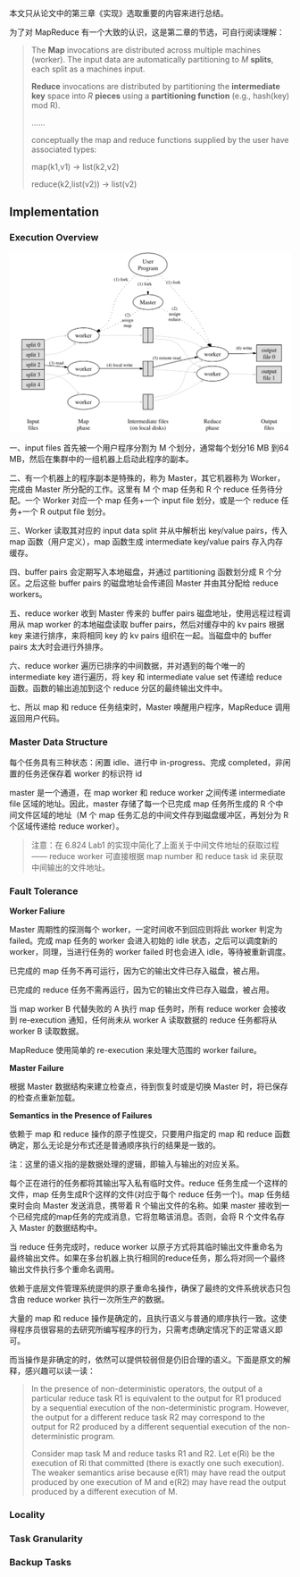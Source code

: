 本文只从论文中的第三章《实现》选取重要的内容来进行总结。

为了对 MapReduce 有一个大致的认识，这是第二章的节选，可自行阅读理解：

>The **Map** invocations are distributed across multiple machines (worker). The input data are automatically partitioning to *M* **splits**, each split as a machines input. 
>
>**Reduce** invocations are distributed by partitioning the **intermediate key** space into *R* **pieces** using a **partitioning function** (e.g., hash(key) mod R).
>
>......
>
>conceptually the map and reduce functions supplied by the user have associated types:
>
>map(k1,v1) → list(k2,v2)
>
>reduce(k2,list(v2)) → list(v2)

## Implementation

### Execution Overview

![Execution Overview](res/2021-03-01-MapReduce/Execution-Overview.png)

一、input files 首先被一个用户程序分割为 M 个划分，通常每个划分16 MB 到64 MB，然后在集群中的一组机器上启动此程序的副本。

二、有一个机器上的程序副本是特殊的，称为 Master，其它机器称为 Worker，完成由 Master 所分配的工作。这里有 M 个 map 任务和 R 个 reduce 任务待分配。一个 Worker 对应一个 map 任务+一个 input file 划分，或是一个 reduce 任务+一个 R output file 划分。

三、Worker 读取其对应的 input data split 并从中解析出 key/value pairs，传入 map 函数（用户定义），map 函数生成 intermediate key/value pairs 存入内存缓存。

四、buffer pairs 会定期写入本地磁盘，并通过 partitioning 函数划分成 R 个分区。之后这些 buffer pairs 的磁盘地址会传递回 Master 并由其分配给 reduce workers。

五、reduce worker 收到 Master 传来的 buffer pairs 磁盘地址，使用远程过程调用从 map worker 的本地磁盘读取 buffer pairs，然后对缓存中的 kv pairs 根据 key 来进行排序，来将相同 key 的 kv pairs 组织在一起。当磁盘中的 buffer pairs 太大时会进行外排序。

六、reduce worker 遍历已排序的中间数据，并对遇到的每个唯一的 intermediate key 进行遍历，将 key 和 intermediate value set 传递给 reduce 函数。函数的输出追加到这个 reduce 分区的最终输出文件中。

七、所以 map 和 reduce 任务结束时，Master 唤醒用户程序，MapReduce 调用返回用户代码。

### Master Data Structure

每个任务具有三种状态：闲置 idle、进行中 in-progress、完成 completed，非闲置的任务还保存着 worker 的标识符 id

master 是一个通道，在 map worker 和 reduce worker 之间传递 intermediate file 区域的地址。因此，master 存储了每一个已完成 map 任务所生成的 R 个中间文件区域的地址（M 个 map 任务汇总的中间文件存到磁盘缓冲区，再划分为 R 个区域传递给 reduce worker）。

>   注意：在 6.824 Lab1 的实现中简化了上面关于中间文件地址的获取过程—— reduce worker 可直接根据 map number 和 reduce task id 来获取中间输出的文件地址。

### Fault Tolerance

**Worker Faliure**

Master 周期性的探测每个 worker，一定时间收不到回应则将此 worker 判定为 failed。完成 map 任务的 worker 会进入初始的 idle 状态，之后可以调度新的 worker，同理，当进行任务的 worker failed 时也会进入 idle，等待被重新调度。

已完成的 map 任务不再可运行，因为它的输出文件已存入磁盘，被占用。

已完成的 reduce 任务不需再运行，因为它的输出文件已存入磁盘，被占用。

当 map worker B 代替失败的 A 执行 map 任务时，所有 reduce worker 会接收到 re-execution 通知，任何尚未从 worker A 读取数据的 reduce 任务都将从 worker B 读取数据。

MapReduce 使用简单的 re-execution 来处理大范围的 worker failure。

**Master Failure**

根据 Master 数据结构来建立检查点，待到恢复时或是切换 Master 时，将已保存的检查点重新加载。

**Semantics in the Presence of Failures**

依赖于 map 和 reduce 操作的原子性提交，只要用户指定的 map 和 reduce 函数确定，那么无论是分布式还是普通顺序执行的结果是一致的。

注：这里的语义指的是数据处理的逻辑，即输入与输出的对应关系。

每个正在进行的任务都将其输出写入私有临时文件。reduce 任务生成一个这样的文件，map 任务生成R个这样的文件(对应于每个 reduce 任务一个)。map 任务结束时会向 Master 发送消息，携带着 R 个输出文件的名称。如果 master 接收到一个已经完成的map任务的完成消息，它将忽略该消息。否则，会将 R 个文件名存入 Master 的数据结构中。

当 reduce 任务完成时，reduce worker 以原子方式将其临时输出文件重命名为最终输出文件。如果在多台机器上执行相同的reduce任务，那么将对同一个最终输出文件执行多个重命名调用。

依赖于底层文件管理系统提供的原子重命名操作，确保了最终的文件系统状态只包含由 reduce worker 执行一次所生产的数据。

大量的 map 和 reduce 操作是确定的，且执行语义与普通的顺序执行一致。这使得程序员很容易的去研究所编写程序的行为，只需考虑确定情况下的正常语义即可。

而当操作是非确定的时，依然可以提供较弱但是仍旧合理的语义。下面是原文的解释，感兴趣可以读一读：

>   In the presence of non-deterministic operators, the output of a particular reduce task R1 is equivalent to the output for R1 produced by a sequential execution of the non-deterministic program. However, the output for a different reduce task R2 may correspond to the output for R2 produced by a different sequential execution of the non-deterministic program.
>
>   Consider map task M and reduce tasks R1 and R2. Let e(Ri) be the execution of Ri that committed (there is exactly one such execution). The weaker semantics arise because e(R1) may have read the output produced by one execution of M and e(R2) may have read the output produced by a different execution of M.

### Locality



### Task Granularity



### Backup Tasks



